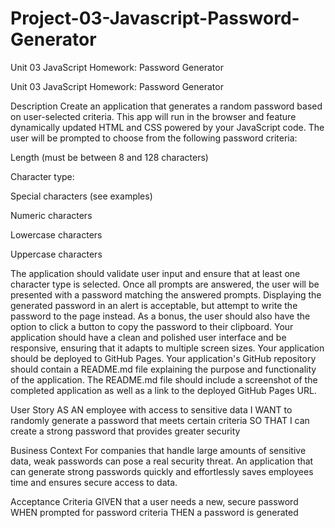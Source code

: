 # Project-03-Javascript-Password-Generator
Unit 03 JavaScript Homework: Password Generator

Unit 03 JavaScript Homework: Password Generator

Description
Create an application that generates a random password based on user-selected criteria. This app will run in the browser and feature dynamically updated HTML and CSS powered by your JavaScript code.
The user will be prompted to choose from the following password criteria:


Length (must be between 8 and 128 characters)


Character type:


Special characters (see examples)


Numeric characters


Lowercase characters


Uppercase characters




The application should validate user input and ensure that at least one character type is selected.
Once all prompts are answered, the user will be presented with a password matching the answered prompts. Displaying the generated password in an alert is acceptable, but attempt to write the password to the page instead.
As a bonus, the user should also have the option to click a button to copy the password to their clipboard.
Your application should have a clean and polished user interface and be responsive, ensuring that it adapts to multiple screen sizes.
Your application should be deployed to GitHub Pages.
Your application's GitHub repository should contain a README.md file explaining the purpose and functionality of the application. The README.md file should include a screenshot of the completed application as well as a link to the deployed GitHub Pages URL.


User Story
AS AN employee with access to sensitive data
I WANT to randomly generate a password that meets certain criteria
SO THAT I can create a strong password that provides greater security

Business Context
For companies that handle large amounts of sensitive data, weak passwords can pose a real security threat. An application that can generate strong passwords quickly and effortlessly saves employees time and ensures secure access to data.

Acceptance Criteria
GIVEN that a user needs a new, secure password
WHEN prompted for password criteria
THEN a password is generated
